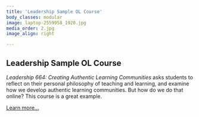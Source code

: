 ```yaml
---
title: 'Leadership Sample OL Course'
body_classes: modular
image: laptop-2559958_1920.jpg
media_order: 2.jpg
image_align: right

---
```

<!-- Image source: https://unsplash.com/photos/KigTvXqetXA -->

## Leadership Sample OL Course

*Leadership 664: Creating Authentic Learning Communities* asks students to reflect on their personal philosophy of teaching and learning, and examine how we develop authentic learning communities.  But how do we do that online?  This course is a great example.


[Learn more...](https://multi-access.twu.ca/showcase/ldrs?classes=btn,mt-4,w-content,block)
